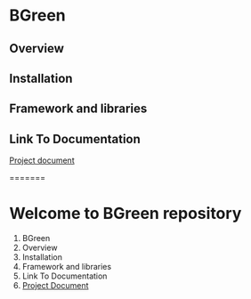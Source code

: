 # BGreen
## Overview
## Installation
## Framework and libraries
## Link To Documentation
[Project document](doc/BGreenDoc_v.1.0.md)


=======
# Welcome to BGreen repository

1. BGreen
2. Overview
3. Installation
4. Framework and libraries
5. Link To Documentation
6. [Project Document](file:///C:/Users/mixid/appdata/local/temp/235.html)

